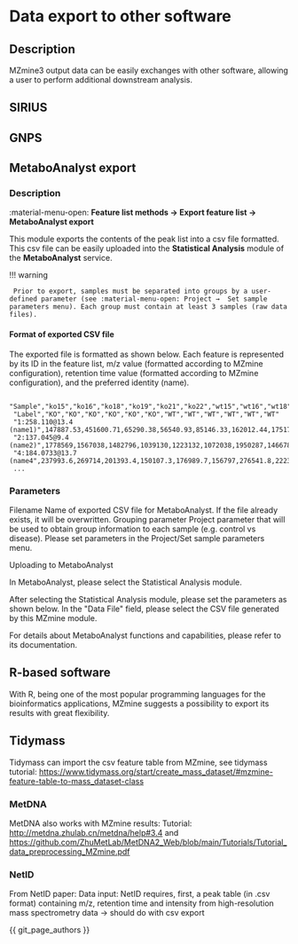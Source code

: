 # **Data export to other software**

[//]: # (TODO Check if all works for the latest versions of the software)

## **Description**

MZmine3 output data can be easily exchanges with other software, allowing a user to perform additional downstream analysis.

## **SIRIUS**

[//]: # (TODO Describe Sirius export)

## **GNPS**

[//]: # (TODO ? Migrate here GNPS export)

## **MetaboAnalyst export**

### **Description**

:material-menu-open: **Feature list methods → Export feature list → MetaboAnalyst export**

This module exports the contents of the peak list into a csv file formatted. This csv file can be easily uploaded into the **Statistical Analysis** module of the **MetaboAnalyst** service. 

!!! warning

     Prior to export, samples must be separated into groups by a user-defined parameter (see :material-menu-open: Project →  Set sample parameters menu). Each group must contain at least 3 samples (raw data files).

#### **Format of exported CSV file**

The exported file is formatted as shown below. Each feature is represented by its ID in the feature list, m/z value (formatted according to MZmine configuration), retention time value (formatted according to MZmine configuration), and the preferred identity (name).

     "Sample","ko15","ko16","ko18","ko19","ko21","ko22","wt15","wt16","wt18","wt19","wt21","wt22"
     "Label","KO","KO","KO","KO","KO","KO","WT","WT","WT","WT","WT","WT"
     "1:258.110@13.4 (name1)",147887.53,451600.71,65290.38,56540.93,85146.33,162012.44,175177.08,82619.48,51951.61,69198.22,153273.47,98144.28
     "2:137.045@9.4 (name2)",1778569,1567038,1482796,1039130,1223132,1072038,1950287,1466781,1572679,1275313,1356014,1231442
     "4:184.0733@13.7 (name4",237993.6,269714,201393.4,150107.3,176989.7,156797,276541.8,222366.2,211717.7,186850.9,188285.9,172348.8
     ...

### **Parameters**

Filename
Name of exported CSV file for MetaboAnalyst. If the file already exists, it will be overwritten.
Grouping parameter
Project parameter that will be used to obtain group information to each sample (e.g. control vs disease). Please set parameters in the Project/Set sample parameters menu.



Uploading to MetaboAnalyst

In MetaboAnalyst, please select the Statistical Analysis module.



After selecting the Statistical Analysis module, please set the parameters as shown below. In the "Data File" field, please select the CSV file generated by this MZmine module.



For details about MetaboAnalyst functions and capabilities, please refer to its documentation.



## R-based software

With R, being one of the most popular programming languages for the bioinformatics applications, MZmine suggests a possibility to export its results with great flexibility.

## **Tidymass**

Tidymass can import the csv feature table from MZmine, see tidymass tutorial: https://www.tidymass.org/start/create_mass_dataset/#mzmine-feature-table-to-mass_dataset-class


### MetDNA 

MetDNA also works with MZmine results:
Tutorial: http://metdna.zhulab.cn/metdna/help#3.4 and https://github.com/ZhuMetLab/MetDNA2_Web/blob/main/Tutorials/Tutorial_data_preprocessing_MZmine.pdf

### NetID

From NetID paper: Data input: NetID requires, first, a peak table (in .csv format) containing m/z, retention time and intensity from high-resolution mass spectrometry data -> should do with csv export

{{ git_page_authors }}